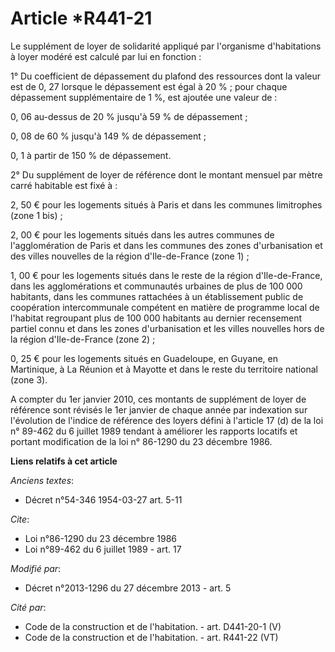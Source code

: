 # Article *R441-21

Le supplément de loyer de solidarité appliqué par l'organisme d'habitations à loyer modéré est calculé par lui en fonction : 

1° Du coefficient de dépassement du plafond des ressources dont la valeur est de 0, 27 lorsque le dépassement est égal à 20
% ; pour chaque dépassement supplémentaire de 1 %, est ajoutée une valeur de : 

0, 06 au-dessus de 20 % jusqu'à 59 % de dépassement ; 

0, 08 de 60 % jusqu'à 149 % de dépassement ; 

0, 1 à partir de 150 % de dépassement. 

2° Du supplément de loyer de référence dont le montant mensuel par mètre carré habitable est fixé à : 

2, 50 € pour les logements situés à Paris et dans les communes limitrophes (zone 1 bis) ; 

2, 00 € pour les logements situés dans les autres communes de l'agglomération de Paris et dans les communes des zones
d'urbanisation et des villes nouvelles de la région d'Ile-de-France (zone 1) ; 

1, 00 € pour les logements situés dans le reste de la région d'Ile-de-France, dans les agglomérations et communautés urbaines
de plus de 100 000 habitants, dans les communes rattachées à un établissement public de coopération intercommunale compétent
en matière de programme local de l'habitat regroupant plus de 100 000 habitants au dernier recensement partiel connu et dans
les zones d'urbanisation et les villes nouvelles hors de la région d'Ile-de-France (zone 2) ; 

0, 25 € pour les logements situés en Guadeloupe, en Guyane, en Martinique, à La Réunion et à Mayotte et dans le reste du
territoire national (zone 3).

A compter du 1er janvier 2010, ces montants de supplément de loyer de référence sont révisés le 1er janvier de chaque année
par indexation sur l'évolution de l'indice de référence des loyers défini à l'article 17 (d) de la loi n° 89-462 du 6 juillet
1989 tendant à améliorer les rapports locatifs et portant modification de la loi n° 86-1290 du 23 décembre 1986.

**Liens relatifs à cet article**

_Anciens textes_:

  - Décret n°54-346 1954-03-27 art. 5-11

_Cite_:

  - Loi n°86-1290 du 23 décembre 1986
  - Loi n°89-462 du 6 juillet 1989 - art. 17

_Modifié par_:

  - Décret n°2013-1296 du 27 décembre 2013 - art. 5

_Cité par_:

  - Code de la construction et de l'habitation. - art. D441-20-1 (V)
  - Code de la construction et de l'habitation. - art. R441-22 (VT)
